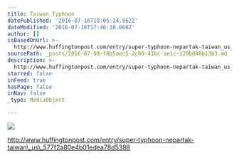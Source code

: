 ```yaml
---
title: Taiwan Typhoon
datePublished: '2016-07-16T18:05:24.962Z'
dateModified: '2016-07-16T17:46:38.060Z'
author: []
isBasedOnUrl: >-
  http://www.huffingtonpost.com/entry/super-typhoon-nepartak-taiwan_us_577f2a80e4b01edea78d5388
sourcePath: _posts/2016-07-08-f8b5aec5-2c00-41bc-ae1c-129b048b13b3.md
description: >-
  http://www.huffingtonpost.com/entry/super-typhoon-nepartak-taiwan_us_577f2a80e4b01edea78d5388
starred: false
inFeed: true
hasPage: false
inNav: false
_type: MediaObject

---
```

![](https://the-grid-user-content.s3-us-west-2.amazonaws.com/960357e7-5614-478b-9019-e02b83383d09.jpg)

http://www.huffingtonpost.com/entry/super-typhoon-nepartak-taiwan\_us\_577f2a80e4b01edea78d5388